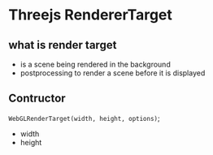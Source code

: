 # Threejs RendererTarget

## what is render target

- is a scene being rendered in the background
- postprocessing to render a scene before it is displayed

## Contructor

`WebGLRenderTarget(width, height, options)`;

- width
- height
